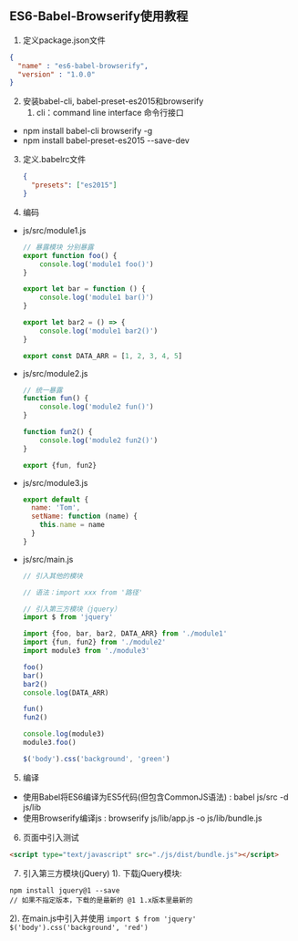 ## ES6-Babel-Browserify使用教程
1. 定义package.json文件
  ```json
  {
    "name" : "es6-babel-browserify",
    "version" : "1.0.0"
  }
  ```
2. 安装babel-cli, babel-preset-es2015和browserify
   1. cli：command line interface 命令行接口
  * npm install babel-cli browserify -g
  * npm install babel-preset-es2015 --save-dev 
3. 定义.babelrc文件
	```json
    {
      "presets": ["es2015"]
    }
	```
4. 编码
  * js/src/module1.js
    ```javascript
    // 暴露模块 分别暴露
    export function foo() {
        console.log('module1 foo()')
    }
    
    export let bar = function () {
        console.log('module1 bar()')
    }
    
    export let bar2 = () => {
        console.log('module1 bar2()')
    }
    
    export const DATA_ARR = [1, 2, 3, 4, 5]
    ```
  * js/src/module2.js
    ```javascript
    // 统一暴露
    function fun() {
        console.log('module2 fun()')
    }
    
    function fun2() {
        console.log('module2 fun2()')
    }
    
    export {fun, fun2}
    ```
  * js/src/module3.js
    ```javascript
    export default {
      name: 'Tom',
      setName: function (name) {
        this.name = name
      }
    }
    ```
  * js/src/main.js
    ```javascript
    // 引入其他的模块
    
    // 语法：import xxx from '路径'
    
    // 引入第三方模块（jquery）
    import $ from 'jquery'
    
    import {foo, bar, bar2, DATA_ARR} from './module1'
    import {fun, fun2} from './module2'
    import module3 from './module3'
    
    foo()
    bar()
    bar2()
    console.log(DATA_ARR)
    
    fun()
    fun2()
    
    console.log(module3)
    module3.foo()
    
    $('body').css('background', 'green')
    ```
5. 编译
  * 使用Babel将ES6编译为ES5代码(但包含CommonJS语法) : babel js/src -d js/lib
  * 使用Browserify编译js : browserify js/lib/app.js -o js/lib/bundle.js
6. 页面中引入测试
  ```html
  <script type="text/javascript" src="./js/dist/bundle.js"></script>
  ```
7. 引入第三方模块(jQuery)
    1). 下载jQuery模块: 
```shell
npm install jquery@1 --save
// 如果不指定版本，下载的是最新的 @1 1.x版本里最新的
```
  2). 在main.js中引入并使用
    ```
    import $ from 'jquery'
    $('body').css('background', 'red')
    ```